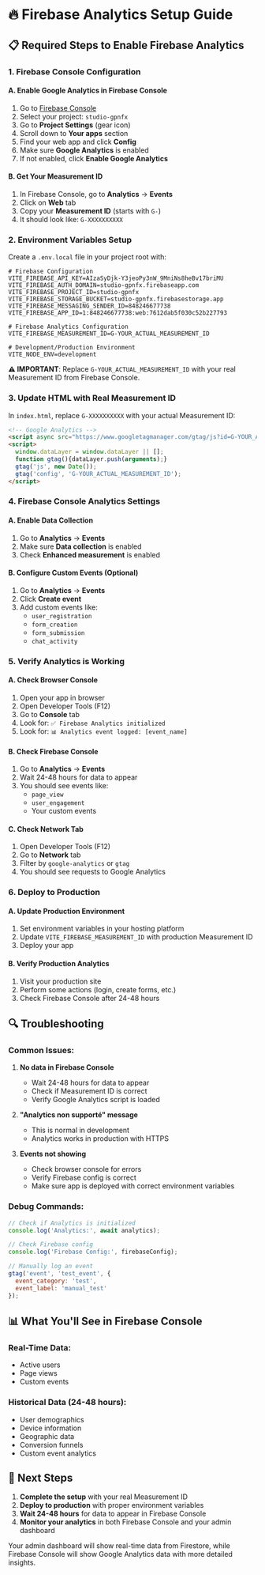# 🔥 Firebase Analytics Setup Guide

## 📋 **Required Steps to Enable Firebase Analytics**

### 1. **Firebase Console Configuration**

#### A. Enable Google Analytics in Firebase Console
1. Go to [Firebase Console](https://console.firebase.google.com/)
2. Select your project: `studio-gpnfx`
3. Go to **Project Settings** (gear icon)
4. Scroll down to **Your apps** section
5. Find your web app and click **Config**
6. Make sure **Google Analytics** is enabled
7. If not enabled, click **Enable Google Analytics**

#### B. Get Your Measurement ID
1. In Firebase Console, go to **Analytics** → **Events**
2. Click on **Web** tab
3. Copy your **Measurement ID** (starts with `G-`)
4. It should look like: `G-XXXXXXXXXX`

### 2. **Environment Variables Setup**

Create a `.env.local` file in your project root with:

```env
# Firebase Configuration
VITE_FIREBASE_API_KEY=AIzaSyDjk-Y3jeoPy3nW_9MniNs8heBv17briMU
VITE_FIREBASE_AUTH_DOMAIN=studio-gpnfx.firebaseapp.com
VITE_FIREBASE_PROJECT_ID=studio-gpnfx
VITE_FIREBASE_STORAGE_BUCKET=studio-gpnfx.firebasestorage.app
VITE_FIREBASE_MESSAGING_SENDER_ID=848246677738
VITE_FIREBASE_APP_ID=1:848246677738:web:7612dab5f030c52b227793

# Firebase Analytics Configuration
VITE_FIREBASE_MEASUREMENT_ID=G-YOUR_ACTUAL_MEASUREMENT_ID

# Development/Production Environment
VITE_NODE_ENV=development
```

**⚠️ IMPORTANT**: Replace `G-YOUR_ACTUAL_MEASUREMENT_ID` with your real Measurement ID from Firebase Console.

### 3. **Update HTML with Real Measurement ID**

In `index.html`, replace `G-XXXXXXXXXX` with your actual Measurement ID:

```html
<!-- Google Analytics -->
<script async src="https://www.googletagmanager.com/gtag/js?id=G-YOUR_ACTUAL_MEASUREMENT_ID"></script>
<script>
  window.dataLayer = window.dataLayer || [];
  function gtag(){dataLayer.push(arguments);}
  gtag('js', new Date());
  gtag('config', 'G-YOUR_ACTUAL_MEASUREMENT_ID');
</script>
```

### 4. **Firebase Console Analytics Settings**

#### A. Enable Data Collection
1. Go to **Analytics** → **Events**
2. Make sure **Data collection** is enabled
3. Check **Enhanced measurement** is enabled

#### B. Configure Custom Events (Optional)
1. Go to **Analytics** → **Events**
2. Click **Create event**
3. Add custom events like:
   - `user_registration`
   - `form_creation`
   - `form_submission`
   - `chat_activity`

### 5. **Verify Analytics is Working**

#### A. Check Browser Console
1. Open your app in browser
2. Open Developer Tools (F12)
3. Go to **Console** tab
4. Look for: `✅ Firebase Analytics initialized`
5. Look for: `📊 Analytics event logged: [event_name]`

#### B. Check Firebase Console
1. Go to **Analytics** → **Events**
2. Wait 24-48 hours for data to appear
3. You should see events like:
   - `page_view`
   - `user_engagement`
   - Your custom events

#### C. Check Network Tab
1. Open Developer Tools (F12)
2. Go to **Network** tab
3. Filter by `google-analytics` or `gtag`
4. You should see requests to Google Analytics

### 6. **Deploy to Production**

#### A. Update Production Environment
1. Set environment variables in your hosting platform
2. Update `VITE_FIREBASE_MEASUREMENT_ID` with production Measurement ID
3. Deploy your app

#### B. Verify Production Analytics
1. Visit your production site
2. Perform some actions (login, create forms, etc.)
3. Check Firebase Console after 24-48 hours

## 🔍 **Troubleshooting**

### Common Issues:

1. **No data in Firebase Console**
   - Wait 24-48 hours for data to appear
   - Check if Measurement ID is correct
   - Verify Google Analytics script is loaded

2. **"Analytics non supporté" message**
   - This is normal in development
   - Analytics works in production with HTTPS

3. **Events not showing**
   - Check browser console for errors
   - Verify Firebase config is correct
   - Make sure app is deployed with correct environment variables

### Debug Commands:

```javascript
// Check if Analytics is initialized
console.log('Analytics:', await analytics);

// Check Firebase config
console.log('Firebase Config:', firebaseConfig);

// Manually log an event
gtag('event', 'test_event', {
  event_category: 'test',
  event_label: 'manual_test'
});
```

## 📊 **What You'll See in Firebase Console**

### Real-Time Data:
- Active users
- Page views
- Custom events

### Historical Data (24-48 hours):
- User demographics
- Device information
- Geographic data
- Conversion funnels
- Custom event analytics

## 🎯 **Next Steps**

1. **Complete the setup** with your real Measurement ID
2. **Deploy to production** with proper environment variables
3. **Wait 24-48 hours** for data to appear in Firebase Console
4. **Monitor your analytics** in both Firebase Console and your admin dashboard

Your admin dashboard will show real-time data from Firestore, while Firebase Console will show Google Analytics data with more detailed insights.
